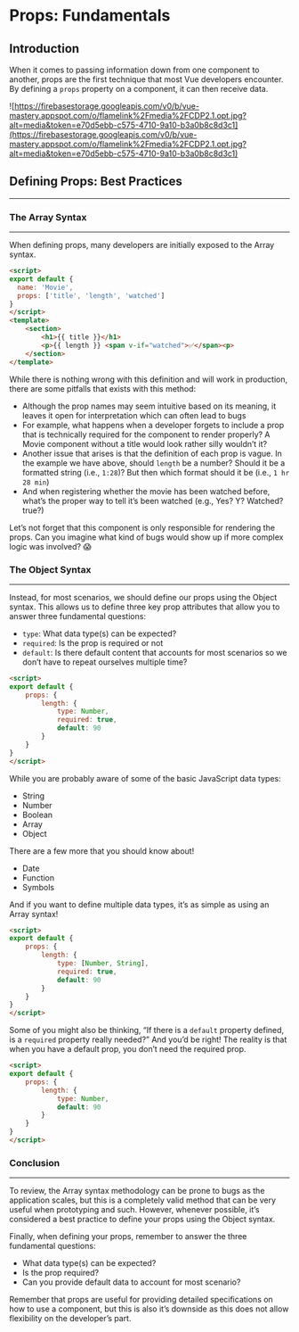 # Props: Fundamentals

## Introduction

When it comes to passing information down from one component to another, props are the first technique that most Vue developers encounter. By defining a `props` property on a component, it can then receive data.

![https://firebasestorage.googleapis.com/v0/b/vue-mastery.appspot.com/o/flamelink%2Fmedia%2FCDP2.1.opt.jpg?alt=media&token=e70d5ebb-c575-4710-9a10-b3a0b8c8d3c1](https://firebasestorage.googleapis.com/v0/b/vue-mastery.appspot.com/o/flamelink%2Fmedia%2FCDP2.1.opt.jpg?alt=media&token=e70d5ebb-c575-4710-9a10-b3a0b8c8d3c1)

## Defining Props: Best Practices

------

### The Array Syntax

------

When defining props, many developers are initially exposed to the Array syntax.

```html
<script>
export default {
  name: 'Movie',
  props: ['title', 'length', 'watched']
}
</script>
<template>
	<section>
		<h1>{{ title }}</h1>
		<p>{{ length }} <span v-if="watched">✅</span><p>
	</section>
</template>
```

While there is nothing wrong with this definition and will work in production, there are some pitfalls that exists with this method:

- Although the prop names may seem intuitive based on its meaning, it leaves it open for interpretation which can often lead to bugs
- For example, what happens when a developer forgets to include a prop that is technically required for the component to render properly? A Movie component without a title would look rather silly wouldn’t it?
- Another issue that arises is that the definition of each prop is vague. In the example we have above, should `length` be a number? Should it be a formatted string (i.e., `1:28`)? But then which format should it be (i.e., `1 hr 28 min`)
- And when registering whether the movie has been watched before, what’s the proper way to tell it’s been watched (e.g., Yes? Y? Watched? true?)

Let’s not forget that this component is only responsible for rendering the props. Can you imagine what kind of bugs would show up if more complex logic was involved? 😱

### The Object Syntax

------

Instead, for most scenarios, we should define our props using the Object syntax. This allows us to define three key prop attributes that allow you to answer three fundamental questions:

- `type`: What data type(s) can be expected?
- `required`: Is the prop is required or not
- `default`: Is there default content that accounts for most scenarios so we don’t have to repeat ourselves multiple time?

```html
<script>
export default {
	props: {
		length: {
			type: Number,
			required: true,
			default: 90
		}
	}
}
</script>
```

While you are probably aware of some of the basic JavaScript data types:

- String
- Number
- Boolean
- Array
- Object

There are a few more that you should know about!

- Date
- Function
- Symbols

And if you want to define multiple data types, it’s as simple as using an Array syntax!

```html
<script>
export default {
	props: {
		length: {
			type: [Number, String],
			required: true,
			default: 90
		}
	}
}
</script>
```

Some of you might also be thinking, “If there is a `default` property defined, is a `required` property really needed?” And you’d be right! The reality is that when you have a default prop, you don’t need the required prop.

```html
<script>
export default {
	props: {
		length: {
			type: Number,
			default: 90
		}
	}
}
</script>
```

### Conclusion

------

To review, the Array syntax methodology can be prone to bugs as the application scales, but this is a completely valid method that can be very useful when prototyping and such. However, whenever possible, it’s considered a best practice to define your props using the Object syntax.

Finally, when defining your props, remember to answer the three fundamental questions:

- What data type(s) can be expected?
- Is the prop required?
- Can you provide default data to account for most scenario?

Remember that props are useful for providing detailed specifications on how to use a component, but this is also it’s downside as this does not allow flexibility on the developer’s part.